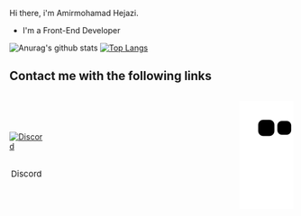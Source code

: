 Hi there, i'm Amirmohamad Hejazi.
- I'm a Front-End Developer 


![Anurag's github stats](https://github-readme-stats.vercel.app/api?username=Amirmohamadhejazi&show_icons=true&theme=radical&count_private=true)
[![Top Langs](https://github-readme-stats.vercel.app/api/top-langs/?username=Amirmohamadhejazi&layout=compact&theme=radical)](https://github.com/anuraghazra/github-readme-stats)

<h2>Contact me with the following links</h2>
<div style="flex-direction: row ; display: flex ; flex-wrap: wrap ; width: 100% ; justify-content: space-between">
<div style="flex-direction: column ; display: flex ; justify-content: center ; align-items: center">
<a href="https://discord.gg/sQEPMGTU6X" target="_blank">
<div style="width: 60px ; height: 60px">
<img src="https://uploads-ssl.webflow.com/5a0c28c1d98b1d000187498f/5c945c3d21f1ed239a16d8de_discord-512.png" alt="Discord" width="60px" height="60px"/>
</div>
</a>
<span style="margin-top: 5px ; font-size: 15px">Discord</span>
</div>

<a href="https://dsc.gg/astraadev" target="_blank"><img src="https://github.com/rafaballerini/rafaballerini/blob/output/github-contribution-grid-snake.svg" alt="sneke"></a>
